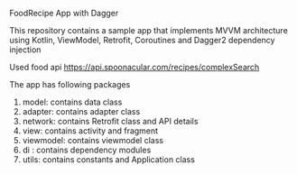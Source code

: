 FoodRecipe App with Dagger

This repository contains a sample app that implements MVVM architecture using Kotlin, ViewModel, Retrofit, Coroutines and Dagger2 dependency injection

Used food api
https://api.spoonacular.com/recipes/complexSearch

The app has following packages
1. model: contains data class
2. adapter: contains adapter class
3. network: contains Retrofit class and API details
4. view: contains activity and fragment
5. viewmodel: contains viewmodel class
6. di : contains dependency modules
7. utils: contains constants and Application class